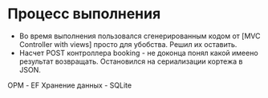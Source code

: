 # Процесс выполнения
* Во время выполнения пользовался сгенерированным кодом от [MVC Controller with views] просто для убобства. Решил их оставить.
* Насчет POST контроллера booking - не доконца понял какой имеено результат возвращать. Остановился на сериализации кортежа в JSON.


ОРМ - EF
Хранение данных - SQLite


